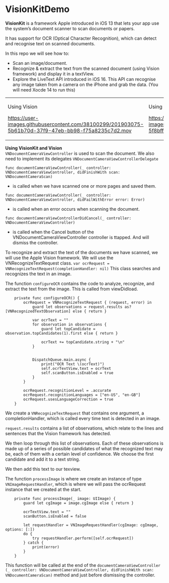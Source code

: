 # VisionKitDemo

**VisionKit** is a framework Apple introduced in iOS 13 that lets your app use the system’s document scanner to scan documents or papers.

It has support for OCR (Optical Character Recognition), which can detect and recognise text on scanned documents.

In this repo we will see how to:
- Scan an image/document.
- Recognize & extract the text from the scanned document  (using Vision framework) and display it in a textView.
- Explore the LiveText API introduced in iOS 16. This API can recognise any image taken from a camera on the iPhone and grab the data. (You will need Xocde 14 to run this)


<table>
<tr>
<td>

Using Vision

https://user-images.githubusercontent.com/38100299/201903075-5b61b70d-37f9-47eb-bb98-f75a8235c7d2.mov

</td>

<td>

Using LiveText API

https://user-images.githubusercontent.com/38100299/201903115-5f8bfffa-9421-4483-ba0d-308371c2a3a1.MP4


</td>
</tr>

</table>




**Using VisionKit and Vision** <br>
`VNDocumentCameraViewController` is used to scan the document. We also need to implement its delegates `VNDocumentCameraViewControllerDelegate`

`func documentCameraViewController(_ controller: VNDocumentCameraViewController, didFinishWith scan: VNDocumentCameraScan)` 
- is called when we have scanned one or more pages and saved them.

`func documentCameraViewController(_ controller: VNDocumentCameraViewController, didFailWithError error: Error)`
- is called when an error occurs when scanning the document.

`func documentCameraViewControllerDidCancel(_ controller: VNDocumentCameraViewController)`
- is called when the Cancel button of the VNDocumentCameraViewController controller is ttapped. And will dismiss the controller.



To recognize and extract the text of the documents we have scanned, we will use the Apple Vision framework. We will use the VNRecognizeTextRequest class.
`var ocrRequest = VNRecognizeTextRequest(completionHandler: nil)`
This class  searches and recognizes the text in an image.


The function `configureOCR` contains the code to analyze, recognize, and extract the text from the image. This is called from viewDidload.

```
	private func configureOCR() {
		ocrRequest = VNRecognizeTextRequest { (request, error) in
			guard let observations = request.results as? [VNRecognizedTextObservation] else { return }

			var ocrText = ""
			for observation in observations {
				guard let topCandidate = observation.topCandidates(1).first else { return }

				ocrText += topCandidate.string + "\n"
			}


			DispatchQueue.main.async {
				print("OCR Text \(ocrText)")
				self.ocrTextView.text = ocrText
				self.scanButton.isEnabled = true
			}
		}

		ocrRequest.recognitionLevel = .accurate
		ocrRequest.recognitionLanguages = ["en-US", "en-GB"]
		ocrRequest.usesLanguageCorrection = true
	}
```


We create a `VNRecognizeTextRequest` that contains one argument, a completionHandler, which is called every time text is detected in an image.

`request.results` contains a list of observations, which relate to the lines and sentences that the Vision framework has detected.

We then loop through this list of observations. Each of these observations is made up of a series of possible candidates of what the recognized text may be, each of them with a certain level of confidence. We choose the first candidate and add it to a text string.

We then add this text to our texview.


The function  `processImage` is where we create an instance of type `VNImageRequestHandler`, which is where we will pass the ocrRequest instance that we created at the start.

```
	private func processImage(_ image: UIImage) {
		guard let cgImage = image.cgImage else { return }

		ocrTextView.text = ""
		scanButton.isEnabled = false

		let requestHandler = VNImageRequestHandler(cgImage: cgImage, options: [:])
		do {
			try requestHandler.perform([self.ocrRequest])
		} catch {
			print(error)
		}
	}

```

This function will be called at the end of the `documentCameraViewController (_ controller: VNDocumentCameraViewController, didFinishWith scan: VNDocumentCameraScan)`
 method and just before dismissing the controller.
